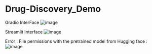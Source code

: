 ﻿# Drug-Discovery_Demo

Gradio InterFace
![image](https://github.com/WahomeKezia/Drug-Discovery_Demo/assets/90443938/d74a8a30-ab57-458a-9fcf-ccbf56dd8a26)

Streamlit Interface 
![image](https://github.com/WahomeKezia/Drug-Discovery_Demo/assets/90443938/2b38f85f-491c-4d54-b364-aa47829e0044)

Error :
File permissions with the pretrained model from Hugging face : 
![image](https://github.com/WahomeKezia/Drug-Discovery_Demo/assets/90443938/d7a59bff-3a51-4376-b7a1-d58a5281e6d2)

